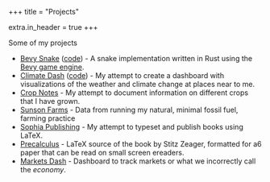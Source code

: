 +++
title = "Projects"

extra.in_header = true
+++

Some of my projects

* [Bevy Snake](../bevy-snake/) ([code](https://github.com/arunkd13/bevy-snake)) - A snake implementation written in Rust using the [Bevy game engine](https://bevyengine.org/).
* [Climate Dash](https://arunkd13-public.observablehq.cloud/climate/) ([code](https://github.com/arunkd13/climate-dash)) - My attempt to create a dashboard with visualizations of the weather and climate change at places near to me.
* [Crop Notes](@/crops/_index.md) - My attempt to document information on different crops that I have grown.
* [Sunson Farms](https://arunkd13.github.io/sunsonfarms/) - Data from running my natural, minimal fossil fuel, farming practice
* [Sophia Publishing](https://sophia-publishing.github.io/) - My attempt to typeset and publish books using LaTeX.
* [Precalculus](https://github.com/arunkd13/precalculus) - LaTeX source of the book by Stitz Zeager, formatted for a6 paper that can be read on small screen ereaders.
* [Markets Dash](https://arunkd13.github.io/markets-dash) - Dashboard to track markets or what we incorrectly call the *economy*.